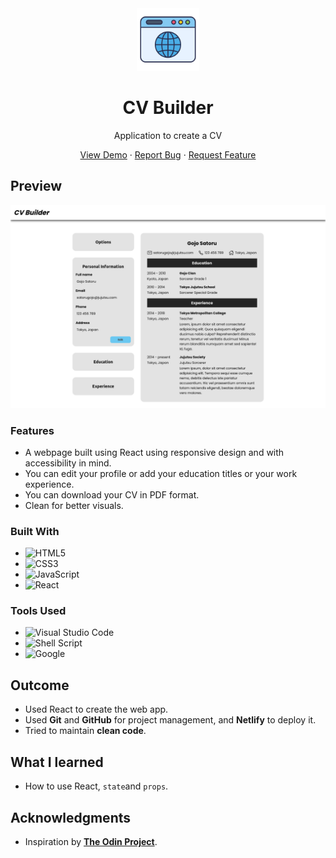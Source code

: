 <div align="center">
    <img alt="logo" src="./src/assets/readme/webpage_icon.png" style="height: 100px">
    <h1>CV Builder</h1>
    <p>Application to create a CV</p>
    <p>
        <a href="https://dreamy-empanada-f3657d.netlify.app/" target="_blank" rel="noreferrer noopener">View Demo</a> · 
        <a href="https://github.com/jotafer19/cv-application/issues" target="_blank" rel="noreferrer noopener">Report Bug</a> ·
        <a href="hhttps://github.com/jotafer19/cv-application/issues" target="_blank" rel="noreferrer noopener"> Request Feature</a>
    </p>
</div>

## Preview

<div style="text-align: center"><img alt="Project Preview" src="./src/assets/readme/preview.png"></div>

### Features

- A webpage built using React using responsive design and with accessibility in mind.
- You can edit your profile or add your education titles or your work experience.
- You can download your CV in PDF format.
- Clean for better visuals.

### Built With

- ![HTML5](https://img.shields.io/badge/html5-%23E34F26.svg?style=for-the-badge&logo=html5&logoColor=white)
- ![CSS3](https://img.shields.io/badge/css3-%231572B6.svg?style=for-the-badge&logo=css3&logoColor=white)
- ![JavaScript](https://img.shields.io/badge/javascript-%23323330.svg?style=for-the-badge&logo=javascript&logoColor=%23F7DF1E)
- ![React](https://img.shields.io/badge/react-black?style=for-the-badge&logo=react)

### Tools Used

- ![Visual Studio Code](https://img.shields.io/badge/Visual%20Studio%20Code-0078d7.svg?style=for-the-badge&logo=visual-studio-code&logoColor=white)
- ![Shell Script](https://img.shields.io/badge/Terminal-%23121011.svg?style=for-the-badge&logo=gnu-bash&logoColor=white)
- ![Google](https://img.shields.io/badge/google-4285F4?style=for-the-badge&logo=google&logoColor=white)

## Outcome

- Used React to create the web app.
- Used **Git** and **GitHub** for project management, and **Netlify** to deploy it.
- Tried to maintain **clean code**.

## What I learned

- How to use React, `state`and `props`.

## Acknowledgments

- Inspiration by [**The Odin Project**](https://www.theodinproject.com/lessons/node-path-react-new-cv-application).
